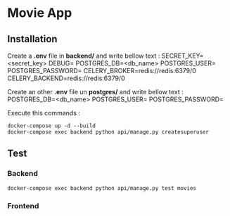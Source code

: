 # Movie App

## Installation

Create a **.env** file in **backend/** and write bellow text :
SECRET_KEY=<secret_key>
DEBUG=<boolean>
POSTGRES_DB=<db_name>
POSTGRES_USER=<username>
POSTGRES_PASSWORD=<password>
CELERY_BROKER=redis://redis:6379/0
CELERY_BACKEND=redis://redis:6379/0

Create an other **.env** file un **postgres/** and write bellow text :
POSTGRES_DB=<db_name>
POSTGRES_USER=<username>
POSTGRES_PASSWORD=<password>

Execute this commands :

    docker-compose up -d --build
    docker-compose exec backend python api/manage.py createsuperuser

## Test

### Backend

    docker-compose exec backend python api/manage.py test movies

### Frontend
